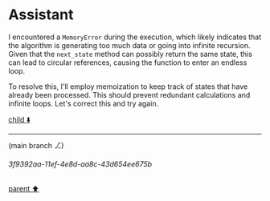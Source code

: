 # Assistant

I encountered a `MemoryError` during the execution, which likely indicates that the algorithm is generating too much data or going into infinite recursion. Given that the `next_state` method can possibly return the same state, this can lead to circular references, causing the function to enter an endless loop.

To resolve this, I'll employ memoization to keep track of states that have already been processed. This should prevent redundant calculations and infinite loops. Let's correct this and try again.

[child ⬇️](#3f9392aa-11ef-4e8d-aa8c-43d654ee675b)

---

(main branch ⎇)
###### 3f9392aa-11ef-4e8d-aa8c-43d654ee675b
[parent ⬆️](#a4b88ac1-ef38-48d2-9186-a4fd9dff9dd6)

